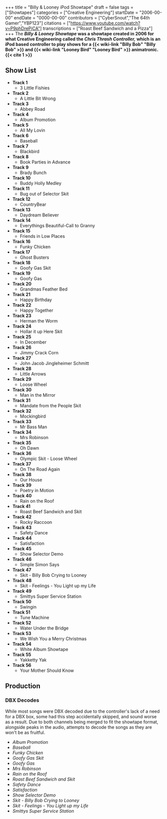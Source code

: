 +++
title = "Billy & Looney iPod Showtape"
draft = false
tags = ["Showtapes"]
categories = ["Creative Engineering"]
startDate = "2006-00-00"
endDate = "0000-00-00"
contributors = ["CyberSnout","The 64th Gamer","YBP123"]
citations = ["https://www.youtube.com/watch?v=P9phDrePjCA"]
transcriptions = ["Roast Beef Sandwich and a Pizza"]
+++
The ***Billy & Looney Showtape* was a showtape created in 2006 for what Creative Engineering called the
*Chris Thrash Controller,* which is an iPod based controller to play shows for a {{< wiki-link "Billy Bob" "Billy Bob" >}} and {{< wiki-link "Looney Bird" "Looney Bird" >}} animatronic. {{< cite 1 >}}**

## Show List

- **Track 1**
  - 3 Little Fishies
- **Track 2**
  - A Little Bit Wrong
- **Track 3**
  - Abbey Road
- **Track 4**
  - Album Promotion
- **Track 5**
  - All My Lovin
- **Track 6**
  - Baseball
- **Track 7**
  - Blackbird
- **Track 8**
  - Book Parties in Advance
- **Track 9**
  - Brady Bunch
- **Track 10**
  - Buddy Holly Medley
- **Track 11**
  - Bug out of Selector Skit
- **Track 12**
  - CountryBear
- **Track 13**
  - Daydream Believer
- **Track 14**
  - Everythings Beautiful-Call to Granny
- **Track 15**
  - Friends in Low Places
- **Track 16**
  - Funky Chicken
- **Track 17**
  - Ghost Busters
- **Track 18**
  - Goofy Gas Skit
- **Track 19**
  - Goofy Gas
- **Track 20**
  - Grandmas Feather Bed
- **Track 21**
  - Happy Birthday
- **Track 22**
  - Happy Together
- **Track 23**
  - Herman the Worm
- **Track 24**
  - Hollar it up Here Skit
- **Track 25**
  - In December
- **Track 26**
  - Jimmy Crack Corn
- **Track 27**
  - John Jacob Jingleheimer Schmitt
- **Track 28**
  - Little Arrows
- **Track 29**
  - Loose Wheel
- **Track 30**
  - Man in the Mirror
- **Track 31**
  - Mandate from the People Skit
- **Track 32**
  - Mockingbird
- **Track 33**
  - Mr Bass Man
- **Track 34**
  - Mrs Robinson
- **Track 35**
  - Oh Dawn
- **Track 36**
  - Olympic Skit - Loose Wheel
- **Track 37**
  - On The Road Again
- **Track 38**
  - Our House
- **Track 39**
  - Poetry in Motion
- **Track 40**
  - Rain on the Roof
- **Track 41**
  - Roast Beef Sandwich and Skit
- **Track 42**
  - Rocky Raccoon
- **Track 43**
  - Safety Dance
- **Track 44**
  - Satisfaction
- **Track 45**
  - Show Selector Demo
- **Track 46**
  - Simple Simon Says
- **Track 47**
  - Skit - Billy Bob Crying to Looney
- **Track 48**
  - Skit - Feelings - You Light up my Life
- **Track 49**
  - Smittys Super Service Station
- **Track 50**
  - Swingin
- **Track 51**
  - Tune Machine
- **Track 52**
  - Water Under the Bridge
- **Track 53**
  - We Wish You a Merry Christmas
- **Track 54**
  - White Album Showtape
- **Track 55**
  - Yakketty Yak
- **Track 56**
  - Your Mother Should Know

## Production

### DBX Decodes

While most songs were DBX decoded due to the controller's lack of a need for a DBX box, some had this step accidentally
skipped, and sound worse as a result. Due to both channels being merged to fit the showtape format, alongside peaks in
the audio, attempts to decode the songs as they are won't be as fruitful.

- *Album Promotion*
- *Baseball*
- *Funky Chicken*
- *Goofy Gas Skit*
- *Goofy Gas*
- *Mrs Robinson*
- *Rain on the Roof*
- *Roast Beef Sandwich and Skit*
- *Safety Dance*
- *Satisfaction*
- *Show Selector Demo*
- *Skit - Billy Bob Crying to Looney*
- *Skit - Feelings - You Light up my Life*
- *Smittys Super Service Station*
